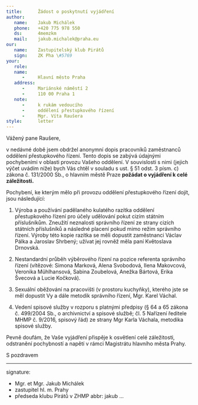 ```yaml
---
title:      Žádost o poskytnutí vyjádření
author:
   name:    Jakub Michálek
   phone:   +420 775 978 550
   ds:      4memzkm
   mail:    jakub.michalek@praha.eu
our:
   name:    Zastupitelský klub Pirátů
   sign:    ZK Pha \#5769
your:
   role:    
   name:    
      -     Hlavní město Praha
   address:
      -     Mariánské náměstí 2
      -     110 00 Praha 1
   note:    
      -     k rukám vedoucího 
      -     oddělení přestupkového řízení
      -     Mgr. Víta Raušera
style:      letter
---
```


Vážený pane Raušere,

v nedávné době jsem obdržel anonymní dopis pracovníků zaměstnanců oddělení přestupkového řízení. Tento dopis se zabývá údajnými pochybeními v oblasti provozu Vašeho oddělení. V souvislosti s nimi (jejich výčet uvádím níže) bych Vás chtěl v souladu s ust. § 51 odst. 3 písm. c) zákona č. 131/2000 Sb., o hlavním městě Praze **požádat o vyjádření k celé záležitosti.** 

Pochybení, ke kterým mělo při provozu oddělení přestupkového řízení dojít, jsou následující: 

1. Výroba a používání padělaného kulatého razítka oddělení přestupkového řízení pro účely udělování pokut cizím státním příslušníkům. Zneužití neznalosti správního řízení ze strany cizích státních příslušníků a následné placení pokud mimo režim správního řízení. Výroby této kopie razítka se měli dopustit zaměstnanci Václav Pálka a Jaroslav Shrbený; užívat jej rovněž měla paní Květoslava Drnovská.

2. Nestandardní průběh výběrového řízení na pozice referenta správního řízení (vítězové: Simona Marková, Alena Svobodová, Ilena Makovcová, Veronika Mühlhansová, Sabina Zoubelová, Anežka Bártová, Erika Švecová a Lucie Kočková).

3. Sexuální oběžování na pracovišti (v prostoru kuchyňky), kterého jste se měl dopustit Vy a dále metodik správního řízení, Mgr. Karel Váchal.

4. Vedení spisové služby v rozporu s platnými předpisy (§ 64 a 65 zákona č. 499/2004 Sb., o archivnictví a spisové službě; čl. 5 Nařízení ředitele MHMP č. 9/2016, spisový řád) ze strany Mgr Karla Váchala, metodika spisové služby.

Pevně doufám, že Vaše vyjádření přispěje k osvětlení celé záležitosti, odstranění pochybností a napětí v rámci Magistrátu hlavního města Prahy.

S pozdravem

---
signature: 
  - Mgr. et Mgr. Jakub Michálek
  - zastupitel hl. m. Prahy
  - předseda klubu Pirátů v ZHMP
abbr:       jakub
...
